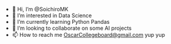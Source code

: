 - 👋 Hi, I’m @SoichiroMK
- 👀 I’m interested in Data Science
- 🌱 I’m currently learning Python Pandas
- 💞️ I’m looking to collaborate on some AI projects
- 📫 How to reach me OscarCollegeboard@gmail.com
yup yup

<!---
SoichiroMK/SoichiroMK is a ✨ special ✨ repository because its `README.md` (this file) appears on your GitHub profile.
You can click the Preview link to take a look at your changes.
--->
